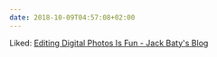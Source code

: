 ```yaml
---
date: 2018-10-09T04:57:08+02:00
---
```


Liked: [Editing Digital Photos Is Fun - Jack Baty's Blog](https://www.baty.net/2018/editing-digital-photos-is-fun/)
